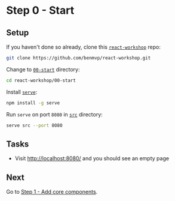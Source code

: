 # Step 0 - Start

## Setup

If you haven't done so already, clone this [`react-workshop`](https://github.com/benmvp/react-workshop) repo:

```sh
git clone https://github.com/benmvp/react-workshop.git
```

Change to [`00-start`](https://github.com/benmvp/react-workshop/tree/master/00-start) directory:

```sh
cd react-workshop/00-start
```

Install [`serve`](https://github.com/tj/serve):

```sh
npm install -g serve
```

Run `serve` on port `8080` in [`src`](src/) directory:

```sh
serve src --port 8080
```

## Tasks

- Visit [http://localhost:8080/](http://localhost:8080/) and you should see an empty page

## Next

Go to [Step 1 - Add core components](https://github.com/benmvp/react-workshop/tree/master/01-core-components).
